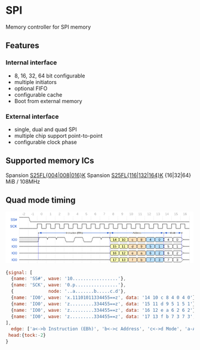 # SPI
Memory controller for SPI memory

## Features

### Internal interface
 - 8, 16, 32, 64 bit configurable
 - multiple initiators
 - optional FIFO
 - configurable cache
 - Boot from external memory

### External interface
 - single, dual and quad SPI
 - multiple chip support point-to-point
 - configurable clock phase

## Supported memory ICs

Spansion [S25FL{004|008|016}K](https://www.spansion.com/Support/Datasheets/S25FL004K-016K_00.pdf)
Spansion [S25FL{116|132|164}K](http://www.spansion.com/Support/Datasheets/S25FL1-K_00.pdf) {16|32|64} MiB / 108MHz

## Quad mode timing

![quad spi addr mode](img/quad_spi_addr_mode.png)
```js
{signal: [
  {name: 'SS#', wave: '10.................'},
  {name: 'SCK', wave: '0.p................'},
  {             node: '..a.......b.....c.d'},
  {name: 'IO0', wave: 'x.11101011334455==z', data: '14 10 c 8 4 0 4 0'},
  {name: 'IO0', wave: 'z.........334455==z', data: '15 11 d 9 5 1 5 1'},
  {name: 'IO0', wave: 'z.........334455==z', data: '16 12 e a 6 2 6 2'},
  {name: 'IO0', wave: 'z.........334455==z', data: '17 13 f b 7 3 7 3', node: '..A.......B.....C.D'}
],
  edge: ['a<->b Instruction (EBh)', 'b<->c Address', 'c<->d Mode', 'a-A', 'b-B', 'c-C', 'd-D'],
 head:{tock:-2}
}
```

